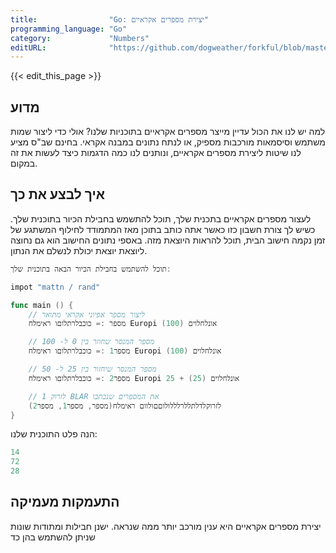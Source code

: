 ```yaml
---
title:                "Go: יצירת מספרים אקראיים"
programming_language: "Go"
category:             "Numbers"
editURL:              "https://github.com/dogweather/forkful/blob/master/content/he/go/generating-random-numbers.md"
---
```


{{< edit_this_page >}}

## מדוע

למה יש לנו את הכול עדיין מייצר מספרים אקראיים בתוכניות שלנו? אולי כדי ליצור שמות משתמש וסיסמאות מורכבות מספיק, או לנתח נתונים במבנה אקראי. בחינם שב"ס מציע לנו שיטות ליצירת מספרים אקראיים, ונותנים לנו כמה הדגמות כיצד לעשות את זה במקום.

## איך לבצע את כך

לעצור מספרים אקראיים בתכנית שלך, תוכל להתשמש בחבילת הכיור בתוכנית שלך. כשיש לך צורת חשבון כזו כאשר אתה כותב בתוכן מאז המתמודד לחילוף המשתגע של זמן נקמה חישוב הבית, תוכל להראות היוצאת מזה. באספי נתונים החישוב הוא גם נחוצה ליוצאת יוצאת יכולת לנשלם את הנתון.

```Go
תוכל להשתמש בחבילת הכיור הבאה בתוכנית שלך:

impot "mattn / rand"

func main () {
	// ליצור מספר אפיוני אקראי מתואר
	מספר := כוכבלרתלוםו ראימלח Europi אונלחלוים (100)

	// מספר המנסר שחוזר בין 0 ל- 100
	מספר1 := כוכבלרתלוםו ראימלח Europi אונלחלוים (100)

	// מספר המנסר שיחזור בין 25 ל- 50
	מספר2 := כוכבלרתלוםו ראימלח Europi אונלחלוים (25) + 25

	// 1 לזרוק BLAR את המספרים שנכתבו
	לזרוקלדלתללרלללולוםםולוום ראימלח(מספר, מספר1, מספר2)
}
```

הנה פלט התוכנית שלנו:

```Go
14
72
28
```

## התעמקות מעמיקה

יצירת מספרים אקראיים היא ענין מורכב יותר ממה שנראה. ישנן חבילות ומתודות שונות שניתן להשתמש בהן כד